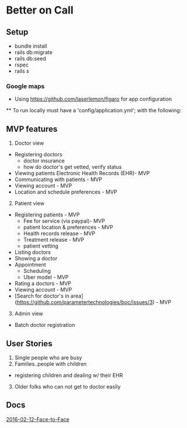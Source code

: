 
# Better on Call

## Setup
  * bundle install
  * rails db:migrate
  * rails db:seed
  * rspec
  * rails s

### Google maps

  * Using https://github.com/laserlemon/figaro for app configuration

  ** To run locally must have a 'config/application.yml'; with the following:
    
    


## MVP features

1. Doctor view
  * Registering doctors
    * doctor insurance
    * how do doctor's get vetted, verify status
  * Viewing patients Electronic Health Records (EHR)- MVP
  * Communicating with patients - MVP
  * Viewing account - MVP
  * Location and schedule preferences - MVP
2. Patient view
  * Registering patients - MVP
    * Fee for service (via paypal)- MVP
    * patient location & preferences - MVP
    * Health records release - MVP
    * Treatment release - MVP
    * patient vetting
  * Listing doctors
  * Showing a doctor
  * Appointment
    * Scheduling
    * Uber model - MVP
  * Rating a doctors - MVP
  * Viewing account - MVP
  * [Search for doctor's in area] (https://github.com/parametertechnologies/boc/issues/3) - MVP
3. Admin view
  * Batch doctor registration

## User Stories
1. Single people who are busy
2. Families..people with children
  * registering children and dealing w/ their EHR
3. Older folks who can not get to doctor easily

## Docs

[2016-02-12-Face-to-Face](https://docs.google.com/document/d/1uI2rLsS30dvrJllbVLolRNy0KdW-hwQFEA6zUyv8vb8/edit?ts=56be8071)
